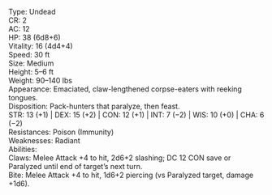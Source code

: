Type: Undead  
CR: 2  
AC: 12  
HP: 38 (6d8+6)  
Vitality: 16 (4d4+4)  
Speed: 30 ft  
Size: Medium  
Height: 5–6 ft  
Weight: 90–140 lbs  
Appearance: Emaciated, claw-lengthened corpse-eaters with reeking tongues.  
Disposition: Pack-hunters that paralyze, then feast.  
STR: 13 (+1) | DEX: 15 (+2) | CON: 12 (+1) | INT: 7 (−2) | WIS: 10 (+0) | CHA: 6 (−2)  
Resistances: Poison (Immunity)  
Weaknesses: Radiant  
Abilities:  
Claws: Melee Attack +4 to hit, 2d6+2 slashing; DC 12 CON save or Paralyzed until end of target’s next turn.  
Bite: Melee Attack +4 to hit, 1d6+2 piercing (vs Paralyzed target, damage +1d6).